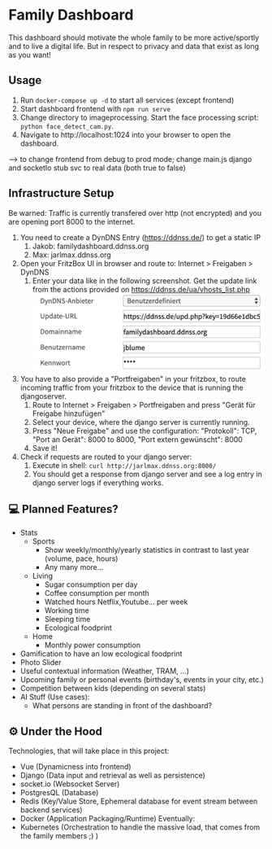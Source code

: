 # Family Dashboard

This dashboard should motivate the whole family to be more active/sportly and to live a digital life. But in respect to privacy and data that exist as long as you want!

## Usage

1. Run `docker-compose up -d` to start all services (except frontend)
1. Start dashboard frontend with `npm run serve`
1. Change directory to imageprocessing. Start the face processing script: `python face_detect_cam.py`.
1. Navigate to http://localhost:1024 into your browser to open the dashboard.

--> to change frontend from debug to prod mode; change main.js django and socketIo stub svc to real data (both true to false)

## Infrastructure Setup

Be warned: Traffic is currently transfered over http (not encrypted) and you are opening port 8000 to the internet.

1. You need to create a DynDNS Entry (https://ddnss.de/) to get a static IP
    1. Jakob: familydashboard.ddnss.org
    1. Max: jarlmax.ddnss.org
1. Open your FritzBox UI in browser and route to: Internet > Freigaben > DynDNS
    1. Enter your data like in the following screenshot. Get the update link from the actions provided on https://ddnss.de/ua/vhosts_list.php ![Fritzbox DynDNS Configuration](/docs/fritzbox-dyndns.png?raw=true "Fritzbox")
1. You have to also provide a "Portfreigaben" in your fritzbox, to route incoming traffic from your fritzbox to the device that is running the djangoserver. 
    1. Route to Internet > Freigaben > Portfreigaben and press "Gerät für Freigabe hinzufügen"
    1. Select your device, where the django server is currently running.
    1. Press "Neue Freigabe" and use the configuration: "Protokoll": TCP, "Port an Gerät": 8000 to 8000, "Port extern  gewünscht": 8000
    1. Save it!
1. Check if requests are routed to your django server:
    1. Execute in shell: `curl http://jarlmax.ddnss.org:8000/`
    1. You should get a response from django server and see a log entry in django server logs if everything works.

## 💻 Planned Features? 

- Stats
  - Sports
    - Show weekly/monthly/yearly statistics in contrast to last year (volume, pace, hours)
    - Any many more...
  - Living
    - Sugar consumption per day
    - Coffee consumption per month
    - Watched hours Netflix,Youtube... per week
    - Working time
    - Sleeping time
    - Ecological foodprint
  - Home
    - Monthly power consumption
- Gamification to have an low ecological foodprint
- Photo Slider
- Useful contextual information (Weather, TRAM, ...)
- Upcoming family or personal events (birthday's, events in your city, etc.)
- Competition between kids (depending on several stats)
- AI Stuff (Use cases):
  - What persons are standing in front of the dashboard?

## ⚙️ Under the Hood 

Technologies, that will take place in this project:
- Vue (Dynamicness into frontend)
- Django (Data input and retrieval as well as persistence)
- socket.io (Websocket Server)
- PostgresQL (Database)
- Redis (Key/Value Store, Ephemeral database for event stream between backend services)
- Docker (Application Packaging/Runtime)
Eventually:
- Kubernetes (Orchestration to handle the massive load, that comes from the family members ;) )
